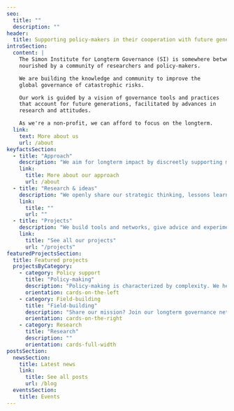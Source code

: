 ```yaml
---
seo:
  title: ""
  description: ""
header:
  title: Supporting policy-makers in their cooperation with future generations
introSection:
  content: |
    The Simon Institute for Longterm Governance (SI) is somewhere between a research lab and a training centre, founded and
    nourished by a community of researchers and policy-makers.

    We are building the knowledge and community to improve the
    global governance of catastrophic risks.

    Our work is guided by a vision of governance tools and practices
    that account for future generations, facilitated by advances in
    research and attitudes.

    As we're a non-profit, we can afford to focus on the longterm.
  link:
    text: More about us
    url: /about
keyfactsSection:
  - title: "Approach"
    description: "We aim for longterm impact by discreetly supporting multilateral institutions."
    link:
      title: More about our approach
      url: /about
  - title: "Research & ideas"
    description: "We openly share our strategic thinking, lessons learned and research."
    link:
      title: ""
      url: ""
  - title: "Projects"
    description: "We build tools and networks, give advice and experiment systematically."
    link:
      title: "See all our projects"
      url: "/projects"
featuredProjectsSection:
  title: Featured projects
  projectsByCategory:
    - category: Policy support
      title: "Policy-making"
      description: "Policy-making is characterized by complexity. We help you and your team grapple productively with it."
      orientation: cards-on-the-left
    - category: Field-building
      title: "Field-building"
      description: "Share our mission? Join our longterm governance network."
      orientation: cards-on-the-right
    - category: Research
      title: "Research"
      description: ""
      orientation: cards-full-width
postsSection:
  newsSection:
    title: Latest news
    link:
      title: See all posts
      url: /blog
  eventsSection:
    title: Events
---
```

